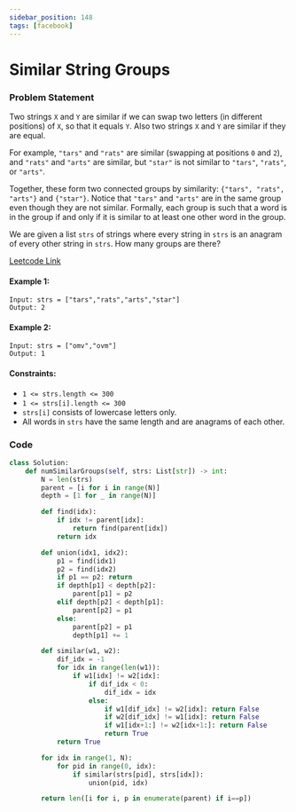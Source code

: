 ```yaml
---
sidebar_position: 148
tags: [facebook]
---
```


# Similar String Groups

### Problem Statement

Two strings `X` and `Y` are similar if we can swap two letters (in different positions) of `X`, so that it equals `Y`. Also two strings `X` and `Y` are similar if they are equal.

For example, `"tars"` and `"rats"` are similar (swapping at positions `0` and `2`), and `"rats"` and `"arts"` are similar, but `"star"` is not similar to `"tars"`, `"rats"`, or `"arts"`.

Together, these form two connected groups by similarity: `{"tars", "rats", "arts"}` and `{"star"}`. Notice that `"tars"` and `"arts"` are in the same group even though they are not similar. Formally, each group is such that a word is in the group if and only if it is similar to at least one other word in the group.

We are given a list `strs` of strings where every string in `strs` is an anagram of every other string in `strs`. How many groups are there?

[Leetcode Link](https://leetcode.com/problems/similar-string-groups)

#### Example 1:

```
Input: strs = ["tars","rats","arts","star"]
Output: 2
```

#### Example 2:

```
Input: strs = ["omv","ovm"]
Output: 1
```

#### Constraints:

- `1 <= strs.length <= 300`
- `1 <= strs[i].length <= 300`
- `strs[i]` consists of lowercase letters only.
- All words in `strs` have the same length and are anagrams of each other.

### Code

```python title="Python"
class Solution:
    def numSimilarGroups(self, strs: List[str]) -> int:
        N = len(strs)
        parent = [i for i in range(N)]
        depth = [1 for _ in range(N)]

        def find(idx):
            if idx != parent[idx]:
                return find(parent[idx])
            return idx

        def union(idx1, idx2):
            p1 = find(idx1)
            p2 = find(idx2)
            if p1 == p2: return
            if depth[p1] < depth[p2]:
                parent[p1] = p2
            elif depth[p2] < depth[p1]:
                parent[p2] = p1
            else:
                parent[p2] = p1
                depth[p1] += 1

        def similar(w1, w2):
            dif_idx = -1
            for idx in range(len(w1)):
                if w1[idx] != w2[idx]:
                    if dif_idx < 0:
                        dif_idx = idx
                    else:
                        if w1[dif_idx] != w2[idx]: return False
                        if w2[dif_idx] != w1[idx]: return False
                        if w1[idx+1:] != w2[idx+1:]: return False
                        return True
            return True

        for idx in range(1, N):
            for pid in range(0, idx):
                if similar(strs[pid], strs[idx]):
                    union(pid, idx)

        return len([i for i, p in enumerate(parent) if i==p])
```
